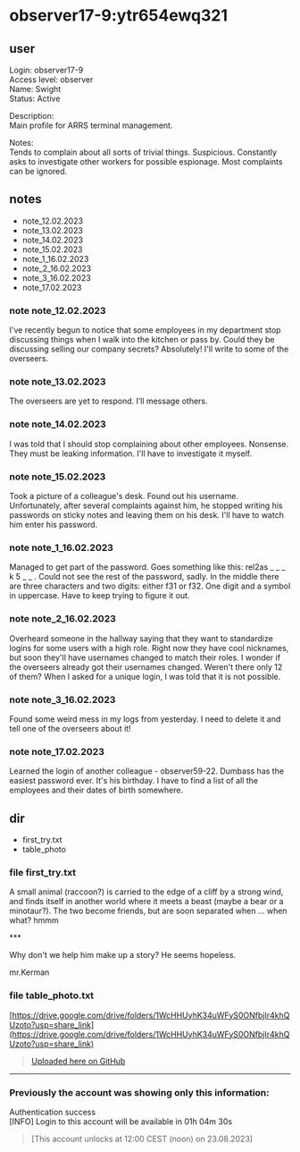 # observer17-9:ytr654ewq321
## user
Login: observer17-9<br>
Access level: observer<br>
Name: Swight<br>
Status: Active<br>

Description:<br>
Main profile for ARRS terminal management.<br>

Notes:<br>
Tends to complain about all sorts of trivial things. Suspicious. Constantly asks to investigate other workers for possible espionage. Most complaints can be ignored.<br>

## notes
- note_12.02.2023
- note_13.02.2023
- note_14.02.2023
- note_15.02.2023
- note_1_16.02.2023
- note_2_16.02.2023
- note_3_16.02.2023
- note_17.02.2023

### note note_12.02.2023
I've recently begun to notice that some employees in my department stop discussing things when I walk into the kitchen or pass by. Could they be discussing selling our company secrets? Absolutely! I'll write to some of the overseers. 
### note note_13.02.2023
The overseers are yet to respond. I’ll message others.
### note note_14.02.2023
I was told that I should stop complaining about other employees. Nonsense. They must be leaking information. I'll have to investigate it myself.
### note note_15.02.2023
Took a picture of a colleague's desk. Found out his username. Unfortunately, after several complaints against him, he stopped writing his passwords on sticky notes and leaving them on his desk. I'll have to watch him enter his password.
### note note_1_16.02.2023
Managed to get part of the password. Goes something like this: rel2as _ _ _ k 5 _ _ . Could not see the rest of the password, sadly. In the middle there are three characters and two digits: either f31 or f32. One digit and a symbol in uppercase. Have to keep trying to figure it out.
### note note_2_16.02.2023
Overheard someone in the hallway saying that they want to standardize logins for some users with a high role. Right now they have cool nicknames, but soon they'll have usernames changed to match their roles. I wonder if the overseers already got their usernames changed. Weren't there only 12 of them? When I asked for a unique login, I was told that it is not possible.
### note note_3_16.02.2023
Found some weird mess in my logs from yesterday. I need to delete it and tell one of the overseers about it!
### note note_17.02.2023
Learned the login of another colleague - observer59-22. Dumbass has the easiest password ever. It's his birthday. I have to find a list of all the employees and their dates of birth somewhere. 
## dir
- first_try.txt
- table_photo
### file first_try.txt
A small animal (raccoon?) is carried to the edge of a cliff by a strong wind, and finds itself in another world where it meets a beast (maybe a bear or a minotaur?). The two become friends, but are soon separated when ... when what? hmmm

\*\*\*

Why don't we help him make up a story? He seems hopeless.

mr.Kerman

### file table_photo.txt
[https://drive.google.com/drive/folders/1WcHHUyhK34uWFyS0ONfbjIr4khQUzoto?usp=share_link](https://drive.google.com/drive/folders/1WcHHUyhK34uWFyS0ONfbjIr4khQUzoto?usp=share_link)<br>
> [Uploaded here on GitHub](../Images/observer17-9.md/login.jpg)


---

### Previously the account was showing only this information:<br>
Authentication success<br>
[INFO] Login to this account  will be available in 01h 04m 30s<br>
> [This account unlocks at 12:00 CEST (noon) on 23.08.2023]
